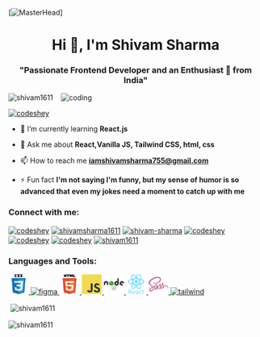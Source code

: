 [![MasterHead](https://user-images.githubusercontent.com/35267447/206916906-9bfb66d9-c419-44c2-908a-4885e610425f.gif)]
<h1 align="center">Hi 👋, I'm Shivam Sharma</h1>
<h3 align="center">"Passionate Frontend Developer and an Enthusiast 🚀 from India"</h3>
<img src="https://physicsgurukul.files.wordpress.com/2019/02/character-1.gif" alt= "coding" align = "right" width = "400"">

<p align="left"> <img src="https://komarev.com/ghpvc/?username=shivam1611&label=Profile%20views&color=0e75b6&style=flat" alt="shivam1611" /> </p>

<p align="left"> <a href="https://twitter.com/codeshey" target="blank"><img src="https://img.shields.io/twitter/follow/codeshey?logo=twitter&style=for-the-badge" alt="codeshey" /></a> </p>

- 🌱 I’m currently learning **React.js**

- 💬 Ask me about **React,Vanilla JS, Tailwind CSS, html, css**

- 📫 How to reach me **iamshivamsharma755@gmail.com**

- ⚡ Fun fact **I'm not saying I'm funny, but my sense of humor is so advanced that even my jokes need a moment to catch up with me**

<h3 align="left">Connect with me:</h3>
<p align="left">
<a href="https://twitter.com/codeshey" target="blank"><img align="center" src="https://raw.githubusercontent.com/rahuldkjain/github-profile-readme-generator/master/src/images/icons/Social/twitter.svg" alt="codeshey" height="30" width="40" /></a>
<a href="https://linkedin.com/in/shivamsharma1611" target="blank"><img align="center" src="https://raw.githubusercontent.com/rahuldkjain/github-profile-readme-generator/master/src/images/icons/Social/linked-in-alt.svg" alt="shivamsharma1611" height="30" width="40" /></a>
<a href="https://stackoverflow.com/users/shivam-sharma" target="blank"><img align="center" src="https://raw.githubusercontent.com/rahuldkjain/github-profile-readme-generator/master/src/images/icons/Social/stack-overflow.svg" alt="shivam-sharma" height="30" width="40" /></a>
<a href="https://fb.com/codeshey" target="blank"><img align="center" src="https://raw.githubusercontent.com/rahuldkjain/github-profile-readme-generator/master/src/images/icons/Social/facebook.svg" alt="codeshey" height="30" width="40" /></a>
<a href="https://instagram.com/codeshey" target="blank"><img align="center" src="https://raw.githubusercontent.com/rahuldkjain/github-profile-readme-generator/master/src/images/icons/Social/instagram.svg" alt="codeshey" height="30" width="40" /></a>
<a href="https://www.youtube.com/c/codeshey" target="blank"><img align="center" src="https://raw.githubusercontent.com/rahuldkjain/github-profile-readme-generator/master/src/images/icons/Social/youtube.svg" alt="codeshey" height="30" width="40" /></a>
<a href="https://www.hackerrank.com/shivam1611" target="blank"><img align="center" src="https://raw.githubusercontent.com/rahuldkjain/github-profile-readme-generator/master/src/images/icons/Social/hackerrank.svg" alt="shivam1611" height="30" width="40" /></a>
</p>

<h3 align="left">Languages and Tools:</h3>
<p align="left"> <a href="https://www.w3schools.com/css/" target="_blank" rel="noreferrer"> <img src="https://raw.githubusercontent.com/devicons/devicon/master/icons/css3/css3-original-wordmark.svg" alt="css3" width="40" height="40"/> </a> <a href="https://www.figma.com/" target="_blank" rel="noreferrer"> <img src="https://www.vectorlogo.zone/logos/figma/figma-icon.svg" alt="figma" width="40" height="40"/> </a> <a href="https://www.w3.org/html/" target="_blank" rel="noreferrer"> <img src="https://raw.githubusercontent.com/devicons/devicon/master/icons/html5/html5-original-wordmark.svg" alt="html5" width="40" height="40"/> </a> <a href="https://developer.mozilla.org/en-US/docs/Web/JavaScript" target="_blank" rel="noreferrer"> <img src="https://raw.githubusercontent.com/devicons/devicon/master/icons/javascript/javascript-original.svg" alt="javascript" width="40" height="40"/> </a> <a href="https://nodejs.org" target="_blank" rel="noreferrer"> <img src="https://raw.githubusercontent.com/devicons/devicon/master/icons/nodejs/nodejs-original-wordmark.svg" alt="nodejs" width="40" height="40"/> </a> <a href="https://reactjs.org/" target="_blank" rel="noreferrer"> <img src="https://raw.githubusercontent.com/devicons/devicon/master/icons/react/react-original-wordmark.svg" alt="react" width="40" height="40"/> </a> <a href="https://sass-lang.com" target="_blank" rel="noreferrer"> <img src="https://raw.githubusercontent.com/devicons/devicon/master/icons/sass/sass-original.svg" alt="sass" width="40" height="40"/> </a> <a href="https://tailwindcss.com/" target="_blank" rel="noreferrer"> <img src="https://www.vectorlogo.zone/logos/tailwindcss/tailwindcss-icon.svg" alt="tailwind" width="40" height="40"/> </a> </p>

<p>&nbsp;<img align="center" src="https://github-readme-stats.vercel.app/api?username=shivam1611&show_icons=true&locale=en" alt="shivam1611" /></p>

<p><img align="center" src="https://github-readme-streak-stats.herokuapp.com/?user=shivam1611&" alt="shivam1611" /></p>
